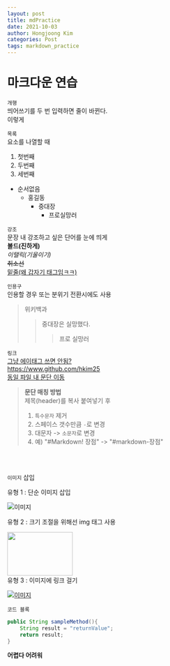 ```yaml
---
layout: post
title: mdPractice
date: 2021-10-03
author: Hongjoong Kim
categories: Post
tags: markdown_practice
---
```


# 마크다운 연습

`개행`  
띄어쓰기를 두 번 입력하면 줄이 바뀐다.  
이렇게  
  
`목록`   
요소를 나열할 때  

1. 첫번째  
2. 두번째  
3. 세번째  

+ 순서없음
  - 홍길동
    * 중대장
        + 프로실망러

`강조`   
문장 내 강조하고 싶은 단어를 눈에 띄게  
__볼드(진하게)__  
_이탤릭(기울이기)_  
~~취소선~~  
<u>밑줄(왜 갑자기 태그임ㅋㅋ)</u>  
  
`인용구`  
인용할 경우 또는 분위기 전환시에도 사용  
  
>위키백과
>>중대장은 실망했다.
>>>프로 실망러

`링크`  
[그냥 에이태그 쓰면 안됨?](https://www.github.com/hkim25)  
<https://www.github.com/hkim25>  
[동일 파일 내 문단 이동](#마크다운-연습)  
  
>__문단 매칭 방법__  
>제목(header)를 복사 붙여넣기 후  
> 1) `특수문자` 제거 
> 2) 스페이스 갯수만큼 `-`로 변경  
> 3) 대문자 -> `소문자`로 변경  
> 4) 예) "#Markdown! 장점" -> "#markdown-장점"  
  
<br>  
<br>
  
`이미지` 삽입  

    
유형 1 : 단순 이미지 삽입  

![이미지](https://hkim25.github.io/assets/swh.jpg)
  
    
유형 2 : 크기 조절을 위해선 img 태그 사용 <br>  

<img src = "https://hkim25.github.io/assets/swh.jpg" height="100" width="150">  
  
<br>
유형 3 : 이미지에 링크 걸기  
  
[![이미지](https://hkim25.github.io/assets/swh.jpg)](https://hkim25.github.io)  
  
    
      
  
`코드 블록`  
```java  
public String sampleMethod(){
    String result = "returnValue";
    return result;
}
```  

__어렵다 어려워__

